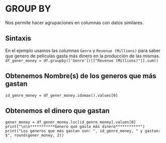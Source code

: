 # GROUP BY
Nos permite hacer agrupaciones en columnas con datos similares.
## Sintaxis
En el ejemplo usamos las columnas `Genre` y `Revenue (Millions)` para saber que genero de peliculas gasta más dinero en la producción de las mismas.
`df_gener_money = df.groupby(['Genre'])[["Revenue (Millions)"]].sum()`
## Obtenemos Nombre(s) de los generos que más gastan
`id_genre_money = df_gener_money.idxmax().values[0]`
## Obtenemos el dinero que gastan
`gener_money = df_gener_money.loc[id_genre_money].values[0]`
`print("\n\n***********Genero que gasta más dinero***********")`
`print("Los generos que más gastan son: ", id_genre_money, " y gastan: $", round(gener_money, 2))`
